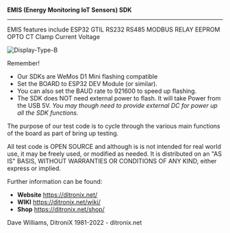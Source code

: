 **EMIS (Energy Monitoring IoT Sensors) SDK**

------------

EMIS features include ESP32 GTIL RS232 RS485 MODBUS RELAY EEPROM OPTO CT Clamp Current Voltage

![Display-Type-B](https://ditronix.net/wp-content/uploads/2022/09/EMIS-1-2209-103-PCB-Populated-scaled.jpg?raw=true)

Remember!
- Our SDKs are WeMos D1 Mini flashing compatible
- Set the BOARD to ESP32 DEV Module (or similar).
- You can also set the BAUD rate to 921600 to speed up flashing.
- The SDK does NOT need external power to flash.  It will take Power from the USB 5V.
*You may though need to provide external DC for power up all the SDK functions.*

The purpose of our test code is to cycle through the various main functions of the board as part of bring up testing.

All test code is OPEN SOURCE and although is is not intended for real world use, it may be freely used, or modified as needed.  It is distributed on an "AS IS" BASIS, WITHOUT WARRANTIES OR CONDITIONS OF ANY KIND, either express or implied.

Further information can be found:

- **Website** https://ditronix.net/
- **WIKI**  https://ditronix.net/wiki/
- **Shop**  https://ditronix.net/shop/

Dave Williams, DitroniX 1981-2022  - ditronix.net
